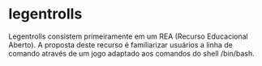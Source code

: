 # legentrolls
Legentrolls consistem primeiramente em um REA (Recurso Educacional Aberto). A proposta deste recurso é familiarizar usuários a linha de comando através de um jogo adaptado aos comandos do shell /bin/bash.
